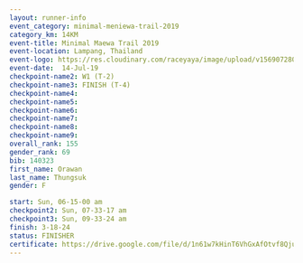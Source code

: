 ```yaml
---
layout: runner-info 
event_category: minimal-meniewa-trail-2019 
category_km: 14KM 
event-title: Minimal Maewa Trail 2019 
event-location: Lampang, Thailand 
event-logo: https://res.cloudinary.com/raceyaya/image/upload/v1569072805/logo/minimal-trail_ktnvsp.jpg 
event-date:  14-Jul-19 
checkpoint-name2: W1 (T-2) 
checkpoint-name3: FINISH (T-4) 
checkpoint-name4: 
checkpoint-name5: 
checkpoint-name6: 
checkpoint-name7: 
checkpoint-name8: 
checkpoint-name9: 
overall_rank: 155
gender_rank: 69
bib: 140323
first_name: Orawan
last_name: Thungsuk
gender: F

start: Sun, 06-15-00 am
checkpoint2: Sun, 07-33-17 am
checkpoint3: Sun, 09-33-24 am
finish: 3-18-24
status: FINISHER
certificate: https://drive.google.com/file/d/1n61w7kHinT6VhGxAfOtvf8Qju3XuvTOv/view?usp=sharing
---
```


